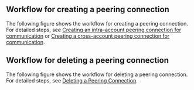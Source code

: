 ## Workflow for creating a peering connection
The following figure shows the workflow for creating a peering connection. For detailed steps, see [Creating an intra-account peering connection for communication](https://intl.cloud.tencent.com/document/product/553/18836) or [Creating a cross-account peering connection for communication](https://intl.cloud.tencent.com/document/product/553/35190).

## Workflow for deleting a peering connection
The following figure shows the workflow for deleting a peering connection. For detailed steps, see [Deleting a Peering Connection](https://intl.cloud.tencent.com/document/product/553/18848).

